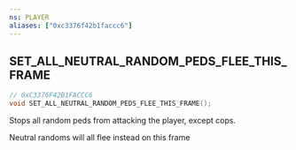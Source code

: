 ```yaml
---
ns: PLAYER
aliases: ["0xc3376f42b1faccc6"]
---
```

## SET_ALL_NEUTRAL_RANDOM_PEDS_FLEE_THIS_FRAME

```c
// 0xC3376F42B1FACCC6
void SET_ALL_NEUTRAL_RANDOM_PEDS_FLEE_THIS_FRAME();
```

Stops all random peds from attacking the player, except cops.

Neutral randoms will all flee instead on this frame

